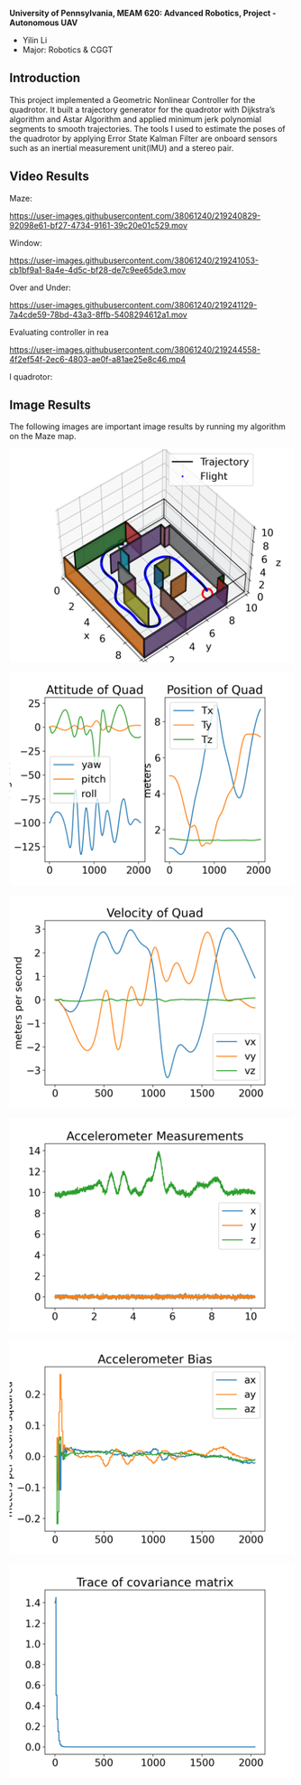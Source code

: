 **University of Pennsylvania, MEAM 620: Advanced Robotics,
Project - Autonomous UAV**

* Yilin Li 
* Major: Robotics & CGGT 

## Introduction
This project implemented a Geometric Nonlinear Controller for the quadrotor. It built a trajectory generator for the quadrotor with Dijkstra’s algorithm and Astar Algorithm and applied minimum jerk polynomial segments to smooth trajectories. The tools I used to estimate the poses of the quadrotor by applying Error State Kalman Filter are onboard sensors such as an inertial measurement unit(IMU) and a stereo pair. 

## Video Results
Maze: 

https://user-images.githubusercontent.com/38061240/219240829-92098e61-bf27-4734-9161-39c20e01c529.mov

Window: 

https://user-images.githubusercontent.com/38061240/219241053-cb1bf9a1-8a4e-4d5c-bf28-de7c9ee65de3.mov

Over and Under: 

https://user-images.githubusercontent.com/38061240/219241129-7a4cde59-78bd-43a3-8ffb-5408294612a1.mov

Evaluating controller in rea

https://user-images.githubusercontent.com/38061240/219244558-4f2ef54f-2ec6-4803-ae0f-a81ae25e8c46.mp4

l quadrotor:



## Image Results

The following images are important image results by running my algorithm on the Maze map. 

![3D_Path](figures/3D_Path.png)

![position](figures/position.png)

![velocity](figures/velocity.png)

![accelerometer](figures/accelerometer.png)

![bias](figures/bias.png)

![trace](figures/trace.png)





